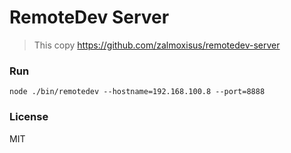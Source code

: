 RemoteDev Server
================

>This copy https://github.com/zalmoxisus/remotedev-server

### Run
`node ./bin/remotedev --hostname=192.168.100.8 --port=8888`


### License 

MIT
